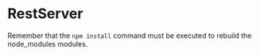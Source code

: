 # RestServer

Remember that the ```npm install``` command must be executed to rebuild the node_modules modules.